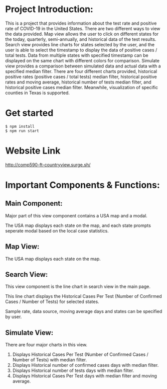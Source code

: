 # Project Introduction:
This is a project that provides information about the test rate and positive rate of COVID-19 in the United States. There are two different ways to view the data provided. Map view allows the user to click on different states for the today, quarterly, semi-annually, and historical data of the test results. Search view provides line charts for states selected by the user, and the user is able to select the timestamp to display the data of positive cases / total tests. Data from multiple states with specified timestamp can be displayed on the same chart with different colors for comparison. Simulate view provides a comparison between simulated data and actual data with a specified median filter. There are four different charts provided, historical positive rates (positive cases / total tests) median filter, historical positive rates and moving average, historical number of tests median filter, and historical positive cases median filter. Meanwhile, visualization of specific counties in Texas is supported.


# Get started
```
$ npm install
$ npm run start
```


# Website Link
http://comp590-ft-countryview.surge.sh/


# Important Components & Functions:

## Main Component:

Major part of this view component contains a USA map and a modal.

The USA map displays each state on the map, and each state prompts seperate modal 
based on the local case statistics.

## Map View:
The USA map displays each state on the map.


## Search View:
This view component is the line chart in search view in the main page.

This line chart displays the Historical Cases Per Test (Number of Confirmed Cases / Number of Tests) for selected states. 

Sample rate, data source, moving average days and states can be specified by user.


## Simulate View:
There are four major charts in this view.
1. Displays Historical Cases Per Test (Number of Confirmed Cases / Number of Tests) with median filter.
2. Displays Historical number of confirmed cases days with median filter.
3. Displays Historical number of tests days with median filter.
4. Displays Historical Cases Per Test days with median filter and moving average.